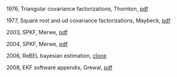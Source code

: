 
1976, Triangular covariance factorizations, Thornton, [pdf](1976%20thornton.pdf)

1977, Square root and ud covariance factorizations, Maybeck, [pdf](1977%20maybeck.pdf)

2003, SPKF, Merwe, [pdf](2003%20merwe.pdf)

2004, SPKF, Merwe, [pdf](2004%20merwe.pdf)

2006, ReBEL bayesian estimation, [clone](https://gitlab.com/noahhsmith/statespace/tree/master/docs/rebel)

2008, EKF software appendix, Grewal, [pdf](2008%20grewal.pdf)
